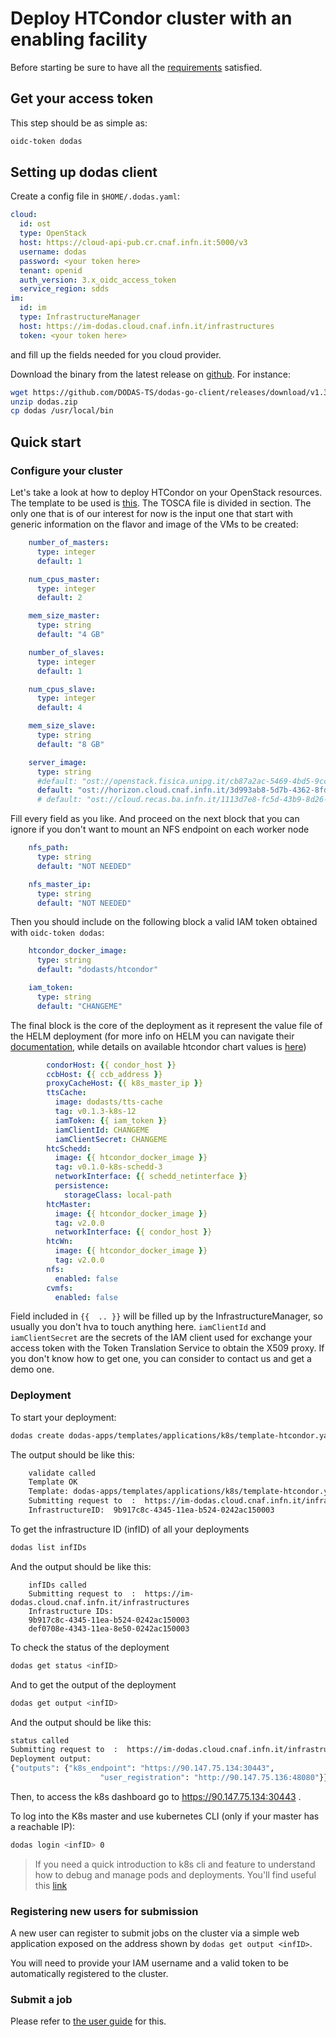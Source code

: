 # Deploy HTCondor cluster with an enabling facility

Before starting be sure to have all the [requirements](./README.md#requirements) satisfied.

## Get your access token

This step should be as simple as:

```bash
oidc-token dodas
```

## Setting up dodas client

Create a config file in `$HOME/.dodas.yaml`:

```yaml
cloud:
  id: ost
  type: OpenStack
  host: https://cloud-api-pub.cr.cnaf.infn.it:5000/v3
  username: dodas
  password: <your token here>
  tenant: openid
  auth_version: 3.x_oidc_access_token
  service_region: sdds
im:
  id: im
  type: InfrastructureManager
  host: https://im-dodas.cloud.cnaf.infn.it/infrastructures
  token: <your token here>
```

and fill up the fields needed for you cloud provider.

Download the binary from the latest release on [github](https://github.com/DODAS-TS/dodas-go-client/releases). For instance:

```bash
wget https://github.com/DODAS-TS/dodas-go-client/releases/download/v1.3.0/dodas.zip
unzip dodas.zip
cp dodas /usr/local/bin
```

## Quick start

### Configure your cluster

Let's take a look at how to deploy HTCondor on your OpenStack resources. The template to be used is [this](https://github.com/DODAS-TS/dodas-apps/tree/master//templates/applications/k8s/template-htcondor.yml).
The TOSCA file is divided in section. The only one that is of our interest for now is the input one that start with generic information on the flavor and image of the VMs to be created:

```yaml
    number_of_masters:
      type: integer
      default: 1

    num_cpus_master: 
      type: integer
      default: 2

    mem_size_master:
      type: string
      default: "4 GB"

    number_of_slaves:
      type: integer
      default: 1 

    num_cpus_slave: 
      type: integer
      default: 4

    mem_size_slave:
      type: string
      default: "8 GB"

    server_image:
      type: string
      #default: "ost://openstack.fisica.unipg.it/cb87a2ac-5469-4bd5-9cce-9682c798b4e4"
      default: "ost://horizon.cloud.cnaf.infn.it/3d993ab8-5d7b-4362-8fd6-af1391edca39"
      # default: "ost://cloud.recas.ba.infn.it/1113d7e8-fc5d-43b9-8d26-61906d89d479"
```

Fill every field as you like. And proceed on the next block that you can ignore if you don't want to mount an NFS endpoint on each worker node

```yaml
    nfs_path:
      type: string
      default: "NOT NEEDED"

    nfs_master_ip:
      type: string
      default: "NOT NEEDED"
```

Then you should include on the following block a valid IAM token obtained with `oidc-token dodas`:

``` yaml
    htcondor_docker_image:
      type: string
      default: "dodasts/htcondor"

    iam_token:
      type: string
      default: "CHANGEME"
```

The final block is the core of the deployment as it represent the value file of the HELM deployment (for more info on HELM you can navigate their [documentation](https://helm.sh/docs/), while details on available htcondor chart values is [here](https://github.com/DODAS-TS/helm_charts/tree/master/stable/htcondor))

```yaml
        condorHost: {{ condor_host }}
        ccbHost: {{ ccb_address }}
        proxyCacheHost: {{ k8s_master_ip }}
        ttsCache:
          image: dodasts/tts-cache
          tag: v0.1.3-k8s-12
          iamToken: {{ iam_token }}
          iamClientId: CHANGEME 
          iamClientSecret: CHANGEME 
        htcSchedd:
          image: {{ htcondor_docker_image }}
          tag: v0.1.0-k8s-schedd-3
          networkInterface: {{ schedd_netinterface }}
          persistence:
            storageClass: local-path
        htcMaster:
          image: {{ htcondor_docker_image }}
          tag: v2.0.0
          networkInterface: {{ condor_host }}
        htcWn:
          image: {{ htcondor_docker_image }}
          tag: v2.0.0
        nfs:
          enabled: false
        cvmfs:
          enabled: false 
```

Field included in `{{  .. }}` will be filled up by the InfrastructureManager, so usually you don't hva to touch anything here.
`iamClientId` and `iamClientSecret` are the secrets of the IAM client used for exchange your access token with the Token Translation Service to obtain the X509 proxy. If you don't know how to get one, you can consider to contact us and get a demo one.

### Deployment

To start your deployment:

```bash
dodas create dodas-apps/templates/applications/k8s/template-htcondor.yaml
```

The output should be like this:

```bash
    validate called
    Template OK
    Template: dodas-apps/templates/applications/k8s/template-htcondor.yml
    Submitting request to  :  https://im-dodas.cloud.cnaf.infn.it/infrastructures
    InfrastructureID:  9b917c8c-4345-11ea-b524-0242ac150003
```

To get the infrastructure ID (infID) of all your deployments

```bash
dodas list infIDs
```

And the output should be like this:

```text
    infIDs called
    Submitting request to  :  https://im-dodas.cloud.cnaf.infn.it/infrastructures
    Infrastructure IDs:
    9b917c8c-4345-11ea-b524-0242ac150003
    def0708e-4343-11ea-8e50-0242ac150003
```

To check the status of the deployment

```bash
dodas get status <infID>
```

And to get the output of the deployment

```bash
dodas get output <infID>
```

And the output should be like this:

```bash
status called
Submitting request to  :  https://im-dodas.cloud.cnaf.infn.it/infrastructures
Deployment output:
{"outputs": {"k8s_endpoint": "https://90.147.75.134:30443",
                    "user_registration": "http://90.147.75.136:48080"}}
```

Then, to access the k8s dashboard go to https://90.147.75.134:30443 .

To log into the K8s master and use kubernetes CLI (only if your master has a reachable IP):

```bash
dodas login <infID> 0
```

> If you need a quick introduction to k8s cli and feature to understand how to debug and manage pods and deployments. You'll find useful this [link](https://kubernetes.io/docs/tutorials/kubernetes-basics/explore/explore-intro/)

### Registering new users for submission

A new user can register to submit jobs on the cluster via a simple web application exposed on the address shown by `dodas get output <infID>`.

You will need to provide your IAM username and a valid token to be automatically registered to the cluster.


### Submit a job

Please refer to [the user guide](condor-user.md) for this.